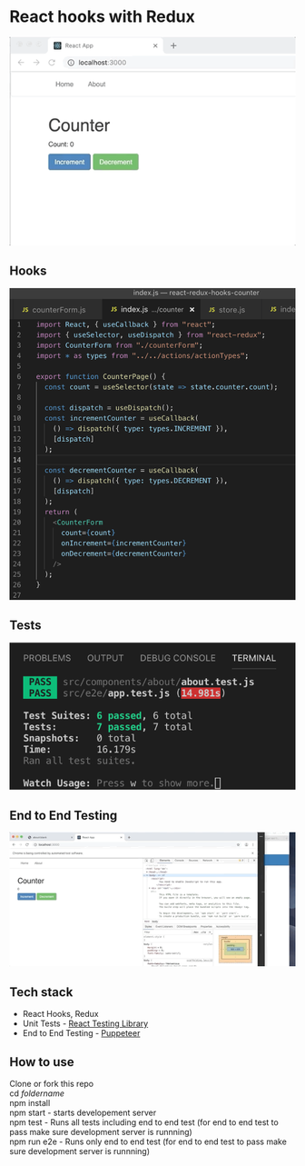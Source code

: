 # React hooks with Redux

![demo](https://raw.githubusercontent.com/asifsha/react-redux-hooks-counter/master/demo/demo.gif)

## Hooks

![demo](https://raw.githubusercontent.com/asifsha/react-redux-hooks-counter/master/demo/hooks.png)

## Tests

![demo](https://raw.githubusercontent.com/asifsha/react-redux-hooks-counter/master/demo/tests.png)

## End to End Testing

![demo](https://raw.githubusercontent.com/asifsha/react-redux-hooks-counter/master/demo/e2e-light1.gif)

## Tech stack
- React Hooks, Redux
- Unit Tests - [React Testing Library](https://github.com/testing-library/react-testing-library)
- End to End Testing - [Puppeteer](https://github.com/GoogleChrome/puppeteer)
 

## How to use
Clone or fork this repo  
cd *foldername*  
npm install  
npm start - starts developement server  
npm test - Runs all tests including end to end test (for end to end test to pass make sure development server is runnning)  
npm run e2e - Runs only end to end test (for end to end test to pass make sure development server is runnning)


